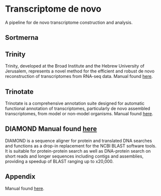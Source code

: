 # Transcriptome de novo  
A pipeline for de novo transcriptome construction and analysis.

## Sortmerna  

## Trinity
Trinity, developed at the Broad Institute and the Hebrew University of Jerusalem, represents a novel method for the efficient and robust de novo reconstruction of transcriptomes from RNA-seq data. Manual found [here](https://github.com/trinityrnaseq/trinityrnaseq/wiki).

## Trinotate
Trinotate is a comprehensive annotation suite designed for automatic functional annotation of transcriptomes, particularly de novo assembled transcriptomes, from model or non-model organisms. Manual found [here](https://trinotate.github.io/).

## DIAMOND Manual found [here](https://github.com/bbuchfink/diamond) 
DIAMOND is a sequence aligner for protein and translated DNA searches and functions as a drop-in replacement for the NCBI BLAST software tools. It is suitable for protein-protein search as well as DNA-protein search on short reads and longer sequences including contigs and assemblies, providing a speedup of BLAST ranging up to x20,000. 



## Appendix
Manual found [here]().
